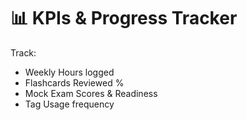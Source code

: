 # 📊 KPIs & Progress Tracker

Track:
- Weekly Hours logged
- Flashcards Reviewed %
- Mock Exam Scores & Readiness
- Tag Usage frequency
